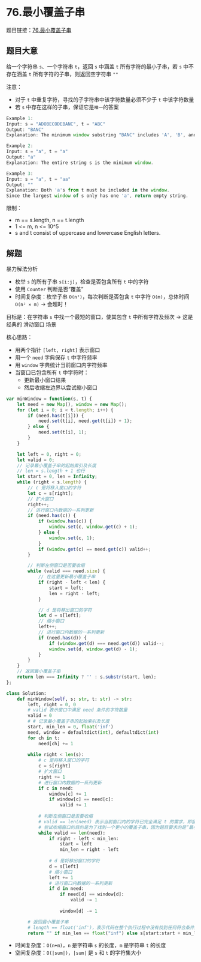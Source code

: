# 76.最小覆盖子串

题目链接：[76.最小覆盖子串](https://leetcode.cn/problems/minimum-window-substring/)

## 题目大意

给一个字符串 `s`、一个字符串 `t`，返回 `s` 中涵盖 `t` 所有字符的最小子串，若 `s` 中不存在涵盖 `t` 所有字符的子串，则返回空字符串 `""`

注意：
- 对于 `t` 中重复字符，寻找的子字符串中该字符数量必须不少于 `t` 中该字符数量
- 若 `s` 中存在这样的子串，保证它是`唯一`的答案

```js
Example 1:
Input: s = "ADOBECODEBANC", t = "ABC"
Output: "BANC"
Explanation: The minimum window substring "BANC" includes 'A', 'B', and 'C' from string t.

Example 2:
Input: s = "a", t = "a"
Output: "a"
Explanation: The entire string s is the minimum window.

Example 3:
Input: s = "a", t = "aa"
Output: ""
Explanation: Both 'a's from t must be included in the window.
Since the largest window of s only has one 'a', return empty string.
```

限制：
- m == s.length, n == t.length
- 1 <= m, n <= 10^5
- s and t consist of uppercase and lowercase English letters.

## 解题

暴力解法分析
- 枚举 `s` 的所有子串 `s[i:j]`，检查是否包含所有 `t` 中的字符
- 使用 `Counter` 判断是否“覆盖”
- 时间复杂度：枚举子串 `O(n²)`，每次判断是否包含 `t` 中字符 `O(m)`，总体时间 `O(n² × m)` → 会超时！

目标是：在字符串 `s` 中找一个最短的窗口，使其包含 `t` 中所有字符及频次 -> 这是经典的 滑动窗口 场景

核心思路：
- 用两个指针 `[left, right]` 表示窗口
- 用一个 `need` 字典保存 `t` 中字符频率
- 用 `window` 字典统计当前窗口内字符频率
- 当窗口已包含所有 `t` 中字符时：
  - 更新最小窗口结果
  - 然后收缩左边界以尝试缩小窗口

```js
var minWindow = function(s, t) {
    let need = new Map(), window = new Map();
    for (let i = 0; i < t.length; i++) {
        if (need.has(t[i])) {
            need.set(t[i], need.get(t[i]) + 1);
        } else {
            need.set(t[i], 1);
        }
    }

    let left = 0, right = 0;
    let valid = 0;
    // 记录最小覆盖子串的起始索引及长度
    // len = s.length + 1 也行
    let start = 0, len = Infinity;
    while (right < s.length) {
        // c 是将移入窗口的字符
        let c = s[right];
        // 扩大窗口
        right++;
        // 进行窗口内数据的一系列更新
        if (need.has(c)) {
            if (window.has(c)) {
                window.set(c, window.get(c) + 1);
            } else {
                window.set(c, 1);
            }
            if (window.get(c) == need.get(c)) valid++;
        }

        // 判断左侧窗口是否要收缩
        while (valid === need.size) {
            // 在这里更新最小覆盖子串
            if (right - left < len) {
                start = left;
                len = right - left;
            }

            // d 是将移出窗口的字符
            let d = s[left];
            // 缩小窗口
            left++;
            // 进行窗口内数据的一系列更新
            if (need.has(d)) {
                if (window.get(d) === need.get(d)) valid--;
                window.set(d, window.get(d) - 1);
            }
        }
    }
    // 返回最小覆盖子串
    return len === Infinity ? '' : s.substr(start, len);
};
```
```python
class Solution:
    def minWindow(self, s: str, t: str) -> str:
        left, right = 0, 0
        # valid 表示窗口中满足 need 条件的字符数量
        valid = 0
        # # 记录最小覆盖子串的起始索引及长度
        start, min_len = 0, float('inf')
        need, window = defaultdict(int), defaultdict(int)
        for ch in t:
            need[ch] += 1
        
        while right < len(s):
            # c 是将移入窗口的字符
            c = s[right]
            # 扩大窗口
            right += 1
            # 进行窗口内数据的一系列更新
            if c in need:
                window[c] += 1
                if window[c] == need[c]:
                    valid += 1
            
            # 判断左侧窗口是否要收缩
            # valid == len(need) 表示当前窗口内的字符已完全满足 t 的需求，即窗口内的字符和 t 中的字符种类和数量都对上了，这意味着当前窗口是一个符合条件的覆盖子串
            # 尝试收缩窗口的目的是为了找到一个更小的覆盖子串，因为题目要求的是“最小”窗口
            while valid == len(need):
                if right - left < min_len:
                    start = left
                    min_len = right - left
                
                # d 是将移出窗口的字符
                d = s[left]
                # 缩小窗口
                left += 1
                # 进行窗口内数据的一系列更新
                if d in need:
                    if need[d] == window[d]:
                        valid -= 1
                     
                    window[d] -= 1

        # 返回最小覆盖子串
        # length == float('inf')，表示代码在整个执行过程中没有找到任何符合条件的窗口    
        return "" if min_len == float("inf") else s[start:start + min_len]
```

- 时间复杂度：`O(n+m)`，`n` 是字符串 `s` 的长度，`m` 是字符串 `t` 的长度
- 空间复杂度：`O(|sum|)`，`|sum|` 是 `s` 和 `t` 的字符集大小